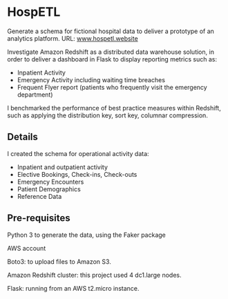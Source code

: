 
HospETL
=======

Generate a schema for fictional hospital data to deliver a prototype of an analytics platform. URL: www.hospetl.website 

Investigate Amazon Redshift as a distributed data warehouse solution, in order to deliver a dashboard in Flask to display reporting metrics such as:
- Inpatient Activity
- Emergency Activity including waiting time breaches
- Frequent Flyer report (patients who frequently visit the emergency department)

I benchmarked the performance of best practice measures within Redshift, such as applying the distribution key, sort key, columnar compression.

## Details

I created the schema for operational activity data:
- Inpatient and outpatient activity
- Elective Bookings, Check-ins, Check-outs
- Emergency Encounters
- Patient Demographics
- Reference Data

## Pre-requisites

Python 3 to generate the data, using the Faker package

AWS account

Boto3: to upload files to Amazon S3.

Amazon Redshift cluster: this project used 4 dc1.large nodes.

Flask: running from an AWS t2.micro instance.



